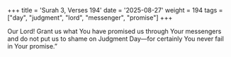 +++
title = 'Surah 3, Verses 194'
date = '2025-08-27'
weight = 194
tags = ["day", "judgment", "lord", "messenger", "promise"]
+++

Our Lord! Grant us what You have promised us through Your messengers and do not put us to shame on Judgment Day—for certainly You never fail in Your promise.”